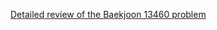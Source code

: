 [Detailed review of the Baekjoon 13460 problem](https://choicube84.github.io/study/2024/01/02/baekjoon_13460.html)
